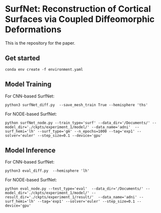 # SurfNet: Reconstruction of Cortical Surfaces via Coupled Diffeomorphic Deformations

This is the repository for the paper. 

## Get started 
```
conda env create -f environment.yaml
```

## Model Training 

For CNN-based SurfNet:
```
python3 surfNet_diff.py  --save_mesh_train True --hemisphere 'ths'   
```

For NODE-based SurfNet:
```
python surfNet_node.py --train_type='surf' --data_dir='/Documents/' --model_dir='./ckpts/experiment_1/model/' --data_name='adni'  --surf_hemi='lh' --surf_type='gm' --n_epochs=1000 --tag='exp1' --solver='euler' --step_size=0.1 --device='gpu'
```

## Model Inference 

For CNN-based SurfNet:
```
python3 eval_diff.py  --hemisphere 'lh'  
```

For NODE-based SurfNet:
```
python eval_node.py --test_type='eval'  --data_dir='/Documents/' --model_dir='./ckpts/experiment_1/model/' --result_dir='./ckpts/experiment_1/result/'  --data_name='adni' --surf_hemi='lh' --tag='exp1' --solver='euler' --step_size=0.1 --device='gpu'
```
